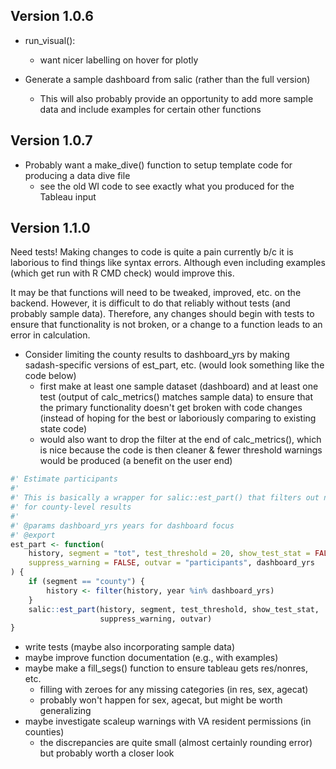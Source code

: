 
## Version 1.0.6

- run_visual():
    + want nicer labelling on hover for plotly
    
- Generate a sample dashboard from salic (rather than the full version)
    + This will also probably provide an opportunity to add more sample data and include examples for certain other functions

## Version 1.0.7
    
- Probably want a make_dive() function to setup template code for producing a data dive file
    + see the old WI code to see exactly what you produced for the Tableau input

## Version 1.1.0

Need tests! Making changes to code is quite a pain currently b/c it is laborious to find things like syntax errors. Although even including examples (which get run with R CMD check) would improve this.

It may be that functions will need to be tweaked, improved, etc. on the backend. However, it is difficult to do that reliably without tests (and probably sample data). Therefore, any changes should begin with tests to ensure that functionality is not broken, or a change to a function leads to an error in calculation.

- Consider limiting the county results to dashboard_yrs by making sadash-specific versions of est_part, etc. (would look something like the code below)
    + first make at least one sample dataset (dashboard) and at least one test (output of calc_metrics() matches sample data) to ensure that the primary functionality doesn't get broken with code changes (instead of hoping for the best or laboriously comparing to existing state code)
    + would also want to drop the filter at the end of calc_metrics(), which is nice because the code is then cleaner & fewer threshold warnings would be produced (a benefit on the user end)
    
``` r
#' Estimate participants
#' 
#' This is basically a wrapper for salic::est_part() that filters out non-dashboard_yrs
#' for county-level results
#' 
#' @params dashboard_yrs years for dashboard focus
#' @export
est_part <- function(
    history, segment = "tot", test_threshold = 20, show_test_stat = FALSE,
    suppress_warning = FALSE, outvar = "participants", dashboard_yrs
) {
    if (segment == "county") {
        history <- filter(history, year %in% dashboard_yrs)
    }
    salic::est_part(history, segment, test_threshold, show_test_stat, 
                    suppress_warning, outvar)
}
```

- write tests (maybe also incorporating sample data)
- maybe improve function documentation (e.g., with examples)
- maybe make a fill_segs() function to ensure tableau gets res/nonres, etc.
    + filling with zeroes for any missing categories (in res, sex, agecat)
    + probably won't happen for sex, agecat, but might be worth generalizing
- maybe investigate scaleup warnings with VA resident permissions (in counties)
    + the discrepancies are quite small (almost certainly rounding error) but probably worth a closer look
    